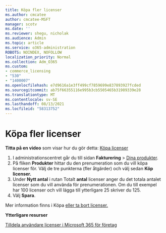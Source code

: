 ```yaml
---
title: Köpa fler licenser
ms.author: cmcatee
author: cmcatee-MSFT
manager: scotv
ms.date: ''
ms.reviewer: shegu, nicholak
ms.audience: Admin
ms.topic: article
ms.service: o365-administration
ROBOTS: NOINDEX, NOFOLLOW
localization_priority: Normal
ms.collection: Adm_O365
ms.custom:
- commerce_licensing
- "530"
- "1400007"
ms.openlocfilehash: e7d9616a1e3ff499cf7859699e837893927fcded
ms.sourcegitcommit: ab75f66355116e995b3cb5505465b31989339e28
ms.translationtype: MT
ms.contentlocale: sv-SE
ms.lasthandoff: 08/13/2021
ms.locfileid: "58313752"
---
```

# <a name="buy-additional-licenses"></a>Köpa fler licenser

**Titta på en video** som visar hur du gör detta: [Köpa licenser](https://go.microsoft.com/fwlink/p/?linkid=2154857)

1. I administrationscentret går du till sidan **Fakturering** > [Dina produkter](https://go.microsoft.com/fwlink/p/?linkid=842054).
2. På fliken **Produkter** hittar du den prenumeration som du vill köpa licenser för. Välj de tre punkterna (fler åtgärder) och välj sedan **Köp licenser.**
3. Under **Nytt antal** i rutan Totalt **antal** licenser anger du det totala antalet licenser som du vill använda för prenumerationen. Om du till exempel har 100 licenser och vill lägga till ytterligare 25 skriver du 125.
4. Välj **Spara**.

Mer information finns i Köpa [eller ta bort licenser.](https://docs.microsoft.com/microsoft-365/commerce/licenses/buy-licenses)

**Ytterligare resurser**

[Tilldela användare licenser i Microsoft 365 för företag](https://docs.microsoft.com/microsoft-365/admin/manage/assign-licenses-to-users)